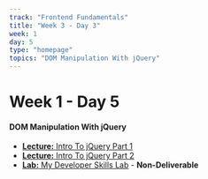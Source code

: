 ```yaml
---
track: "Frontend Fundamentals"
title: "Week 3 - Day 3"
week: 1
day: 5
type: "homepage"
topics: "DOM Manipulation With jQuery"
---
```


# Week 1 - Day 5

#### DOM Manipulation With jQuery
- [**Lecture:** Intro To jQuery Part 1](/frontend-fundamentals/week-1/day-5/lecture-materials/intro-to-jquery-part-1/)
- [**Lecture:** Intro To jQuery Part 2](/frontend-fundamentals/week-1/day-5/lecture-materials/intro-to-jquery-part-2/)
- [**Lab:** My Developer Skills Lab](/frontend-fundamentals/week-1/day-5/labs/my-developer-skills-lab/) - **Non-Deliverable**



